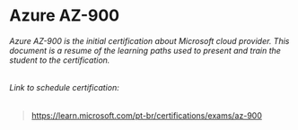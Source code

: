 # Azure AZ-900
###### Azure AZ-900 is the initial certification about Microsoft cloud provider. This document is a resume of the learning paths used to present and train the student to the certification.

###### Link to schedule certification:
> https://learn.microsoft.com/pt-br/certifications/exams/az-900

